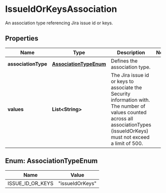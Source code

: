 

# IssueIdOrKeysAssociation

An association type referencing Jira issue id or keys. 

## Properties

| Name | Type | Description | Notes |
|------------ | ------------- | ------------- | -------------|
|**associationType** | [**AssociationTypeEnum**](#AssociationTypeEnum) | Defines the association type.  |  |
|**values** | **List&lt;String&gt;** | The Jira issue id or keys to associate the Security information with.  The number of values counted across all associationTypes (issueIdOrKeys) must not exceed a limit of 500.  |  |



## Enum: AssociationTypeEnum

| Name | Value |
|---- | -----|
| ISSUE_ID_OR_KEYS | &quot;issueIdOrKeys&quot; |



